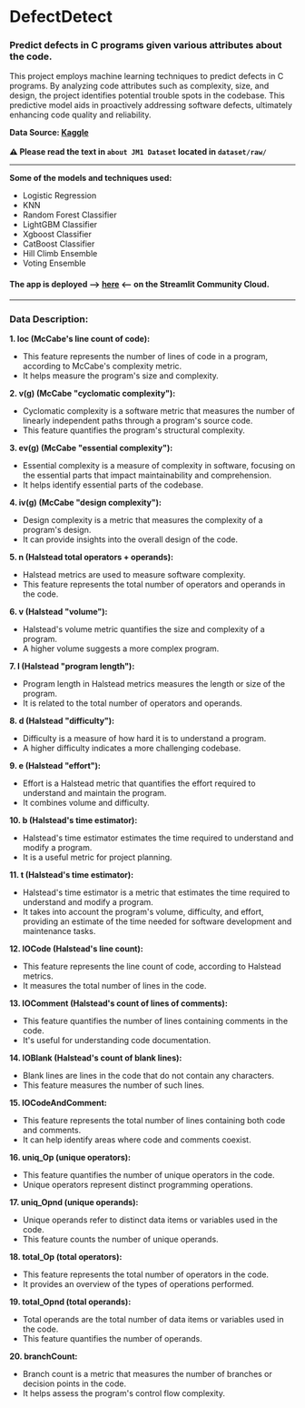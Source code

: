 # DefectDetect

### **Predict defects in C programs given various attributes about the code.**
This project employs machine learning techniques to predict defects in C programs. By analyzing code attributes such as complexity, size, and design, the project identifies potential trouble spots in the codebase. This predictive model aids in proactively addressing software defects, ultimately enhancing code quality and reliability.

**Data Source: [Kaggle](https://www.kaggle.com/datasets/semustafacevik/software-defect-prediction)</br></br>**
**⚠ Please read the text in `about JM1 Dataset` located in `dataset/raw/`**

---
**Some of the models and techniques used:**
- Logistic Regression
- KNN
- Random Forest Classifier
- LightGBM Classifier
- Xgboost Classifier
- CatBoost Classifier  
- Hill Climb Ensemble
- Voting Ensemble
#### The app is deployed --> [here](https://defectdetect-2hbgzrrmgjhrqm4wjlolbw.streamlit.app/) <-- on the Streamlit Community Cloud.

---

### Data Description:

**1. loc (McCabe's line count of code):**

- This feature represents the number of lines of code in a program, according to McCabe's complexity metric.
- It helps measure the program's size and complexity.

**2. v(g) (McCabe "cyclomatic complexity"):**

- Cyclomatic complexity is a software metric that measures the number of linearly independent paths through a program's source code.
- This feature quantifies the program's structural complexity.

**3. ev(g) (McCabe "essential complexity"):**

- Essential complexity is a measure of complexity in software, focusing on the essential parts that impact maintainability and comprehension.
- It helps identify essential parts of the codebase.

**4. iv(g) (McCabe "design complexity"):**

- Design complexity is a metric that measures the complexity of a program's design.
- It can provide insights into the overall design of the code.

**5. n (Halstead total operators + operands):**

- Halstead metrics are used to measure software complexity.
- This feature represents the total number of operators and operands in the code.

**6. v (Halstead "volume"):**

- Halstead's volume metric quantifies the size and complexity of a program.
- A higher volume suggests a more complex program.

**7. l (Halstead "program length"):**

- Program length in Halstead metrics measures the length or size of the program.
- It is related to the total number of operators and operands.

**8. d (Halstead "difficulty"):**

- Difficulty is a measure of how hard it is to understand a program.
- A higher difficulty indicates a more challenging codebase.

**9. e (Halstead "effort"):**

- Effort is a Halstead metric that quantifies the effort required to understand and maintain the program.
- It combines volume and difficulty.

**10. b (Halstead's time estimator):**

- Halstead's time estimator estimates the time required to understand and modify a program.
- It is a useful metric for project planning.

**11. t (Halstead's time estimator):**

- Halstead's time estimator is a metric that estimates the time required to understand and modify a program.
- It takes into account the program's volume, difficulty, and effort, providing an estimate of the time needed for software development and maintenance tasks.

**12. lOCode (Halstead's line count):**

- This feature represents the line count of code, according to Halstead metrics.
- It measures the total number of lines in the code.

**13. lOComment (Halstead's count of lines of comments):**

- This feature quantifies the number of lines containing comments in the code.
- It's useful for understanding code documentation.

**14. lOBlank (Halstead's count of blank lines):**

- Blank lines are lines in the code that do not contain any characters.
- This feature measures the number of such lines.

**15. lOCodeAndComment:**

- This feature represents the total number of lines containing both code and comments.
- It can help identify areas where code and comments coexist.

**16. uniq_Op (unique operators):**

- This feature quantifies the number of unique operators in the code.
- Unique operators represent distinct programming operations.

**17. uniq_Opnd (unique operands):**

- Unique operands refer to distinct data items or variables used in the code.
- This feature counts the number of unique operands.

**18. total_Op (total operators):**

- This feature represents the total number of operators in the code.
- It provides an overview of the types of operations performed.

**19. total_Opnd (total operands):**

- Total operands are the total number of data items or variables used in the code.
- This feature quantifies the number of operands.

**20. branchCount:**

- Branch count is a metric that measures the number of branches or decision points in the code.
- It helps assess the program's control flow complexity.
  
